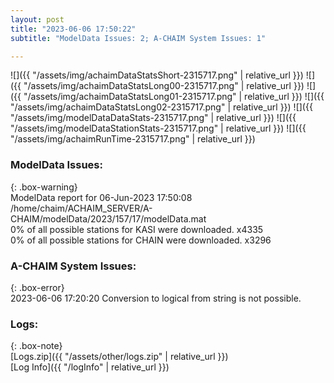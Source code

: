 ```yaml
---
layout: post
title: "2023-06-06 17:50:22"
subtitle: "ModelData Issues: 2; A-CHAIM System Issues: 1"

---
```


![]({{ "/assets/img/achaimDataStatsShort-2315717.png" | relative_url }})
![]({{ "/assets/img/achaimDataStatsLong00-2315717.png" | relative_url }})
![]({{ "/assets/img/achaimDataStatsLong01-2315717.png" | relative_url }})
![]({{ "/assets/img/achaimDataStatsLong02-2315717.png" | relative_url }})
![]({{ "/assets/img/modelDataDataStats-2315717.png" | relative_url }})
![]({{ "/assets/img/modelDataStationStats-2315717.png" | relative_url }})
![]({{ "/assets/img/achaimRunTime-2315717.png" | relative_url }})


### ModelData Issues:  
  
{: .box-warning}  
 ModelData report for 06-Jun-2023 17:50:08   
 /home/chaim/ACHAIM_SERVER/A-CHAIM/modelData/2023/157/17/modelData.mat   
 0% of all possible stations for KASI were downloaded. x4335   
 0% of all possible stations for CHAIN were downloaded. x3296   
  
### A-CHAIM System Issues:  
  
{: .box-error}  
2023-06-06 17:20:20 Conversion to logical from string is not possible.  

### Logs:  
  
{: .box-note}  
[Logs.zip]({{ "/assets/other/logs.zip" | relative_url }})  
[Log Info]({{ "/logInfo" | relative_url }})  

